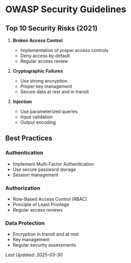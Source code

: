# OWASP Security Guidelines

## Top 10 Security Risks (2021)

1. **Broken Access Control**
   - Implementation of proper access controls
   - Deny access by default
   - Regular access review

2. **Cryptographic Failures**
   - Use strong encryption
   - Proper key management
   - Secure data at rest and in transit

3. **Injection**
   - Use parameterized queries
   - Input validation
   - Output encoding

## Best Practices

### Authentication
- Implement Multi-Factor Authentication
- Use secure password storage
- Session management

### Authorization
- Role-Based Access Control (RBAC)
- Principle of Least Privilege
- Regular access reviews

### Data Protection
- Encryption in transit and at rest
- Key management
- Regular security assessments

_Last Updated: 2025-03-30_
